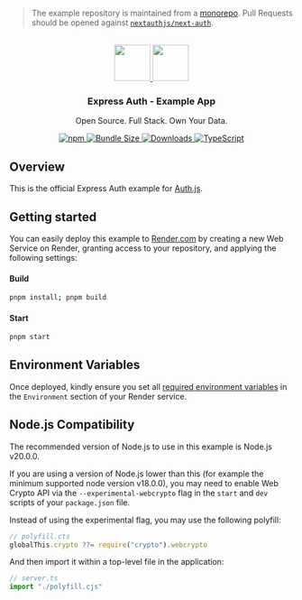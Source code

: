 > The example repository is maintained from a [monorepo](https://github.com/nextauthjs/next-auth/tree/main/apps/examples/express). Pull Requests should be opened against [`nextauthjs/next-auth`](https://github.com/nextauthjs/next-auth).

<p align="center">
   <br/>
   <a href="https://authjs.dev" target="_blank">
   <img height="64" src="https://authjs.dev/img/logo/logo-sm.png" />
   </a>
   <a href="https://expressjs.com" target="_blank">
   <img height="64" src="https://i.cloudup.com/zfY6lL7eFa-3000x3000.png" />
   </a>
   <h3 align="center"><b>Express Auth</b> - Example App</h3>
   <p align="center">
   Open Source. Full Stack. Own Your Data.
   </p>
   <p align="center" style="align: center;">
      <a href="https://npm.im/@auth/express">
        <img alt="npm" src="https://img.shields.io/npm/v/@auth/express?color=green&label=@auth/express&style=flat-square">
      </a>
      <a href="https://bundlephobia.com/result?p=@auth/express">
        <img src="https://img.shields.io/bundlephobia/minzip/@auth/express?label=size&style=flat-square" alt="Bundle Size"/>
      </a>
      <a href="https://www.npmtrends.com/@auth/express">
        <img src="https://img.shields.io/npm/dm/@auth/express?label=downloads&style=flat-square" alt="Downloads" />
      </a>
      <a href="https://npm.im/@auth/express">
        <img src="https://img.shields.io/badge/TypeScript-blue?style=flat-square" alt="TypeScript" />
      </a>
   </p>
</p>

## Overview

This is the official Express Auth example for [Auth.js](https://express.authjs.dev).

## Getting started

You can easily deploy this example to [Render.com](https://render.com/) by creating a new Web Service on Render, granting access to your repository, and applying the following settings:

#### Build

```sh
pnpm install; pnpm build
```

#### Start

```sh
pnpm start
```

## Environment Variables

Once deployed, kindly ensure you set all [required environment variables](https://authjs.dev/getting-started/deployment#environment-variables) in the `Environment` section of your Render service.

## Node.js Compatibility

The recommended version of Node.js to use in this example is Node.js v20.0.0.

If you are using a version of Node.js lower than this (for example the minimum supported node version v18.0.0), you may need to enable Web Crypto API via the `--experimental-webcrypto` flag in the `start` and `dev` scripts of your `package.json` file.

Instead of using the experimental flag, you may use the following polyfill:

```ts
// polyfill.cts
globalThis.crypto ??= require("crypto").webcrypto
```

And then import it within a top-level file in the application:

```ts
// server.ts
import "./polyfill.cjs"
```
